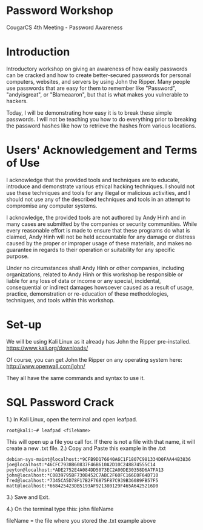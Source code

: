 # Password Workshop
CougarCS 4th Meeting - Password Awareness
# Introduction
Introductory workshop on giving an awareness of how easily passwords can be cracked and how to create better-secured passwords for personal computers, websites, and servers by using John the Ripper. Many people use passwords that are easy for them to remember like "Password", "andyisgreat", or "Blameaaron", but that is what makes you vulnerable to hackers. 

Today, I will be demonstrating how easy it is to break these simple passwords. I will not be teaching you how to do everything prior to breaking the password hashes like how to retrieve the hashes from various locations.


# Users' Acknowledgement and Terms of Use
I acknowledge that the provided tools and techniques are to educate, introduce and demonstrate various ethical hacking techniques. I should not use these techniques and tools for any illegal or malicious activities, and I should not use any of the described techniques and tools in an attempt to compromise any computer systems.

I acknowledge, the provided tools are not authored by Andy Hinh and in many cases are submitted by the companies or security communities. While every reasonable effort is made to ensure that these programs do what is claimed, Andy Hinh will not be held accountable for any damage or distress caused by the proper or improper usage of these materials, and makes no guarantee in regards to their operation or suitability for any specific purpose.

Under no circumstances shall Andy Hinh or other companies, including organizations, related to Andy Hinh or this workshop be responsible or liable for any loss of data or income or any special, incidental, consequential or indirect damages howsoever caused as a result of usage, practice, demonstration or re-education of these methodologies, techniques, and tools within this workshop.
# Set-up
We will be using Kali Linux as it already has John the Ripper pre-installed. 
https://www.kali.org/downloads/

Of course, you can get John the Ripper on any operating system here: http://www.openwall.com/john/

They all have the same commands and syntax to use it.
# SQL Password Crack
1.) In Kali Linux, open the terminal and open leafpad.

    root@kali:~# leafpad <fileName>
  This will open up a file you call for. If there is not a file with that name, it will create a new .txt file.
2.) Copy and Paste this example in the .txt
    
    debian-sys-maint@localhost:*9CFB9D176640A6C1F1807C981334D0FAA44B3836
    joe@localhost:*46CFC7938B60837F46B610A2D10C248874555C14
    peyton@localhost:*ADE2752E4A084DD5073EC2A00DE30358D6A7FA13
    john@localhost:*C0839795BF730B452C7ABC2F60FC166E0F64D710
    fred@localhost:*7345CA5D78F17B2F76875F87C939B36089FB57F5
    matt@localhost:*668425423DB5193AF921380129F465A6425216D0
    
3.) Save and Exit.

4.) On the terminal type this:
    john fileName

fileName = the file where you stored the .txt example above


